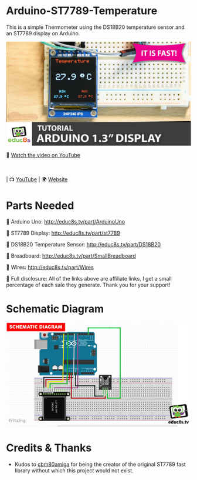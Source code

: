 # Arduino-ST7789-Temperature

This is a simple Thermometer using the DS18B20 temperature sensor and an ST7789 display on Arduino.

<p align="center">
  <img src="demo.jpg" alt="ST7789 Thermometer" width="1280">
</p>

🎥 [Watch the video on YouTube](https://www.youtube.com/watch?v=-nECx4DOE84)

<br>
<br>
| 📺 <a href="https://www.youtube.com/educ8s">YouTube</a>
| 🌍 <a href="http://www.educ8s.tv">Website</a><br>

</p>


# Parts Needed
🛒 Arduino Uno: http://educ8s.tv/part/ArduinoUno

🛒 ST7789 Display: http://educ8s.tv/part/st7789

🛒 DS18B20 Temperature Sensor: http://educ8s.tv/part/DS18B20

🛒 Breadboard: http://educ8s.tv/part/SmallBreadboard

🛒 Wires: http://educ8s.tv/part/Wires

💖 Full disclosure: All of the links above are affiliate links. I get a small percentage of each sale they generate. Thank you for your support!

# Schematic Diagram

<p align="center">
  <img src="schematic.jpg" alt="Scematic Diagram" width="640">
</p>


# Credits & Thanks

  - Kudos to [cbm80amiga](https://github.com/cbm80amiga) for being the creator of the original ST7789 fast library without which this project would not exist.

